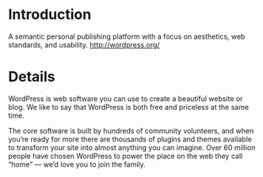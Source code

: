 # Introduction #

A semantic personal publishing platform with a focus on aesthetics, web standards, and usability. http://wordpress.org/

# Details #

WordPress is web software you can use to create a beautiful website or blog. We like to say that WordPress is both free and priceless at the same time.

The core software is built by hundreds of community volunteers, and when you’re ready for more there are thousands of plugins and themes available to transform your site into almost anything you can imagine. Over 60 million people have chosen WordPress to power the place on the web they call “home” — we’d love you to join the family.